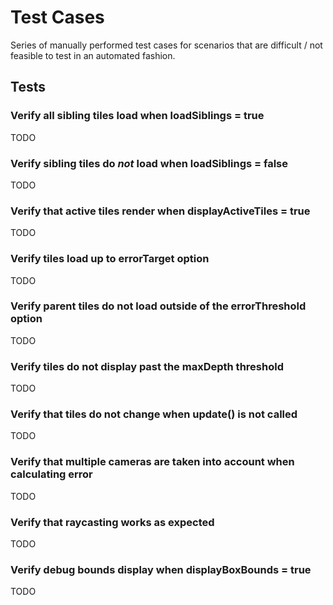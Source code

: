 # Test Cases

Series of manually performed test cases for scenarios that are difficult / not feasible to test in an automated fashion.

## Tests

### Verify all sibling tiles load when loadSiblings = true

TODO

### Verify sibling tiles do _not_ load when loadSiblings = false

TODO

### Verify that active tiles render when displayActiveTiles = true

TODO

### Verify tiles load up to errorTarget option

TODO

### Verify parent tiles do not load outside of the errorThreshold option

TODO

### Verify tiles do not display past the maxDepth threshold

TODO

### Verify that tiles do not change when update() is not called

TODO

### Verify that multiple cameras are taken into account when calculating error

TODO

### Verify that raycasting works as expected

TODO

### Verify debug bounds display when displayBoxBounds = true

TODO
